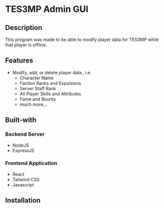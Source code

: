 # TES3MP Admin GUI

## Description
This program was made to be able to modify player data for TES3MP while that player is offline.

## Features
- Modify, add, or delete player data , i.e.
  - Character Name
  - Faction Ranks and Expulsions
  - Server Staff Rank
  - All Player Skills and Attributes
  - Fame and Bounty
  - much more...

## Built-with
### Backend Server
- NodeJS
- ExpressJS

### Frontend Application
- React
- Tailwind CSS
- Javascript

## Installation
